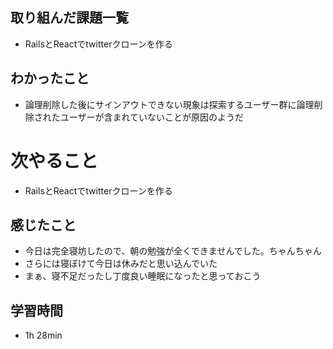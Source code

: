 ## 取り組んだ課題一覧
- RailsとReactでtwitterクローンを作る
## わかったこと
- 論理削除した後にサインアウトできない現象は探索するユーザー群に論理削除されたユーザーが含まれていないことが原因のようだ
# 次やること
- RailsとReactでtwitterクローンを作る
## 感じたこと
- 今日は完全寝坊したので、朝の勉強が全くできませんでした。ちゃんちゃん
- さらには寝ぼけて今日は休みだと思い込んでいた
- まぁ、寝不足だったし丁度良い睡眠になったと思っておこう
## 学習時間
- 1h 28min